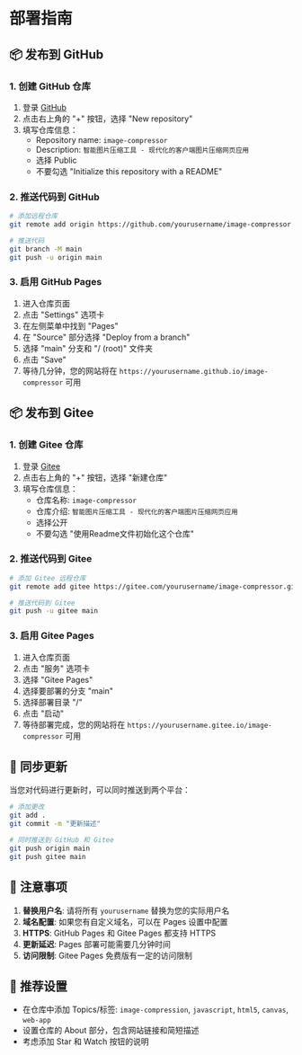 # 部署指南

## 📦 发布到 GitHub

### 1. 创建 GitHub 仓库
1. 登录 [GitHub](https://github.com)
2. 点击右上角的 "+" 按钮，选择 "New repository"
3. 填写仓库信息：
   - Repository name: `image-compressor`
   - Description: `智能图片压缩工具 - 现代化的客户端图片压缩网页应用`
   - 选择 Public
   - 不要勾选 "Initialize this repository with a README"

### 2. 推送代码到 GitHub
```bash
# 添加远程仓库
git remote add origin https://github.com/yourusername/image-compressor.git

# 推送代码
git branch -M main
git push -u origin main
```

### 3. 启用 GitHub Pages
1. 进入仓库页面
2. 点击 "Settings" 选项卡
3. 在左侧菜单中找到 "Pages"
4. 在 "Source" 部分选择 "Deploy from a branch"
5. 选择 "main" 分支和 "/ (root)" 文件夹
6. 点击 "Save"
7. 等待几分钟，您的网站将在 `https://yourusername.github.io/image-compressor` 可用

## 📦 发布到 Gitee

### 1. 创建 Gitee 仓库
1. 登录 [Gitee](https://gitee.com)
2. 点击右上角的 "+" 按钮，选择 "新建仓库"
3. 填写仓库信息：
   - 仓库名称: `image-compressor`
   - 仓库介绍: `智能图片压缩工具 - 现代化的客户端图片压缩网页应用`
   - 选择公开
   - 不要勾选 "使用Readme文件初始化这个仓库"

### 2. 推送代码到 Gitee
```bash
# 添加 Gitee 远程仓库
git remote add gitee https://gitee.com/yourusername/image-compressor.git

# 推送代码到 Gitee
git push -u gitee main
```

### 3. 启用 Gitee Pages
1. 进入仓库页面
2. 点击 "服务" 选项卡
3. 选择 "Gitee Pages"
4. 选择要部署的分支 "main"
5. 选择部署目录 "/"
6. 点击 "启动"
7. 等待部署完成，您的网站将在 `https://yourusername.gitee.io/image-compressor` 可用

## 🔄 同步更新

当您对代码进行更新时，可以同时推送到两个平台：

```bash
# 添加更改
git add .
git commit -m "更新描述"

# 同时推送到 GitHub 和 Gitee
git push origin main
git push gitee main
```

## 📝 注意事项

1. **替换用户名**: 请将所有 `yourusername` 替换为您的实际用户名
2. **域名配置**: 如果您有自定义域名，可以在 Pages 设置中配置
3. **HTTPS**: GitHub Pages 和 Gitee Pages 都支持 HTTPS
4. **更新延迟**: Pages 部署可能需要几分钟时间
5. **访问限制**: Gitee Pages 免费版有一定的访问限制

## 🎯 推荐设置

- 在仓库中添加 Topics/标签: `image-compression`, `javascript`, `html5`, `canvas`, `web-app`
- 设置仓库的 About 部分，包含网站链接和简短描述
- 考虑添加 Star 和 Watch 按钮的说明